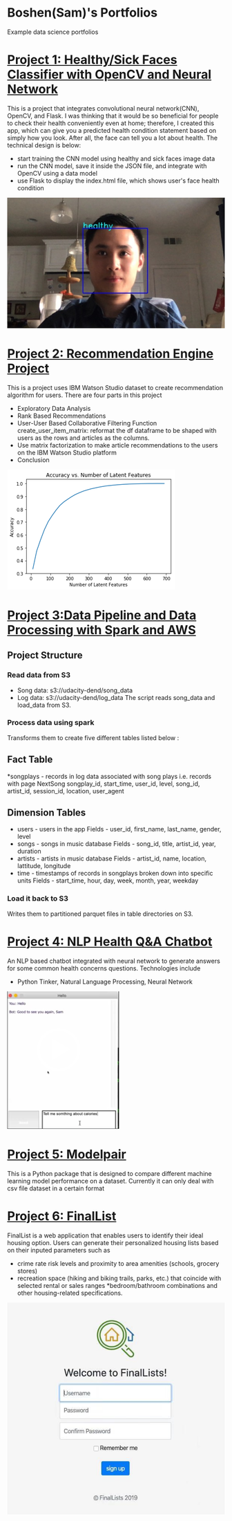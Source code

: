 # Boshen(Sam)'s Portfolios
Example data science portfolios


# [Project 1: Healthy/Sick Faces Classifier with OpenCV and Neural Network](https://github.com/sammycool04/OpenCV-project)
This is a project that integrates convolutional neural network(CNN), OpenCV, and Flask. I was thinking that it would be so beneficial for people to check their health conveniently even at home; therefore, I created this app, which can give you a predicted health condition statement based on simply how you look. After all, the face can tell you a lot about health. The technical design is below:

* start training the CNN model using healthy and sick faces image data
* run the CNN model, save it inside the JSON file, and integrate with OpenCV using a data model
* use Flask to display the index.html file, which shows user's face health condition

![](/images/health.jpg)


# [Project 2: Recommendation Engine Project](https://github.com/sammycool04/Recommendation_Engine_Project)
This is a project uses IBM Watson Studio dataset to create recommendation algorithm for users. There are four parts in this project

* Exploratory Data Analysis
* Rank Based Recommendations
* User-User Based Collaborative Filtering Function create_user_item_matrix: reformat the df dataframe to be shaped with users as the rows and articles as the columns.
* Use matrix factorization to make article recommendations to the users on the IBM Watson Studio platform
* Conclusion


![](/images/recommend.png)


# [Project 3:Data Pipeline and Data Processing with Spark and AWS](https://github.com/sammycool04/SparkPipeline)

## Project Structure
### Read data from S3
* Song data: s3://udacity-dend/song_data
* Log data: s3://udacity-dend/log_data
The script reads song_data and load_data from S3.

### Process data using spark
Transforms them to create five different tables listed below :

## Fact Table
*songplays - records in log data associated with song plays i.e. records with page NextSong
songplay_id, start_time, user_id, level, song_id, artist_id, session_id, location, user_agent

## Dimension Tables
* users - users in the app Fields - user_id, first_name, last_name, gender, level
* songs - songs in music database Fields - song_id, title, artist_id, year, duration
* artists - artists in music database Fields - artist_id, name, location, lattitude, longitude
* time - timestamps of records in songplays broken down into specific units Fields - start_time, hour, day, week, month, year, weekday

### Load it back to S3
Writes them to partitioned parquet files in table directories on S3.


# [Project 4: NLP Health Q&A Chatbot](https://github.com/sammycool04/NLP_Chatbot)
An NLP based chatbot integrated with neural network to generate answers for some common health concerns questions.
Technologies include
* Python Tinker, Natural Language Processing, Neural Network

![](/images/chatbot.png)


# [Project 5: Modelpair](https://github.com/sammycool04/Modelpair)

This is a Python package that is designed to compare different machine learning model performance on a dataset. Currently it can only deal with csv file dataset in a certain format

# [Project 6: FinalList](https://github.com/sammycool04/IST-303-Group5)

FinalList is a web application that enables users to identify their ideal housing option. Users can generate their personalized housing lists based on their inputed parameters such as
* crime rate risk levels and proximity to area amenities (schools, grocery stores)
* recreation space (hiking and biking trails, parks, etc.) that
coincide with selected rental or sales ranges
*bedroom/bathroom combinations and other housing-related specifications.

![](/images/house.jpeg)
